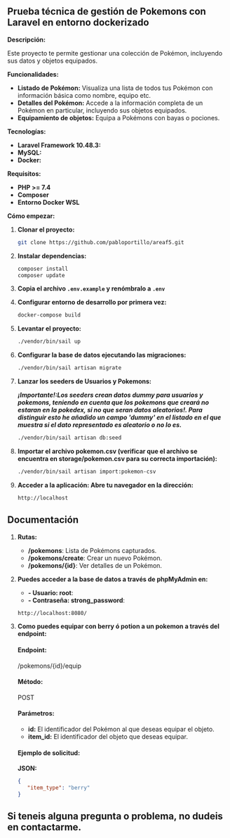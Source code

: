 ## Prueba técnica de gestión de Pokemons con Laravel en entorno dockerizado

**Descripción:**

Este proyecto te permite gestionar una colección de Pokémon, incluyendo sus datos y objetos equipados.

**Funcionalidades:**

* **Listado de Pokémon:** Visualiza una lista de todos tus Pokémon con información básica como nombre, equipo etc.
* **Detalles del Pokémon:** Accede a la información completa de un Pokémon en particular, incluyendo sus objetos equipados.
* **Equipamiento de objetos:** Equipa a Pokémons con bayas o pociones.

**Tecnologías:**

* **Laravel Framework 10.48.3:** 
* **MySQL:** 
* **Docker:** 

**Requisitos:**

* **PHP >= 7.4**
* **Composer**
* **Entorno Docker WSL**

**Cómo empezar:**

1. **Clonar el proyecto:**

   ```bash 
   git clone https://github.com/pabloportillo/areaf5.git
2. **Instalar dependencias:**

   ```bash 
   composer install 
   composer update

3. **Copia el archivo `.env.example` y renómbralo a `.env`**


4. **Configurar entorno de desarrollo por primera vez:**

   ```bash 
   docker-compose build 
5. **Levantar el proyecto:**

   ```bash 
   ./vendor/bin/sail up
6. **Configurar la base de datos ejecutando las migraciones:**

   ```bash 
   ./vendor/bin/sail artisan migrate
7. **Lanzar los seeders de Usuarios y Pokemons:**

      ***¡Importante!:Los seeders crean datos dummy para usuarios y pokemons, teniendo en cuenta que los pokemons que creará no estaran en la pokedex, si no que seran datos aleatorios!. Para distinguir esto he añadido un campo 'dummy' en el listado en el que muestra si el dato representado es aleatorio o no lo es.***

   ```bash 
   ./vendor/bin/sail artisan db:seed
8. **Importar el archivo pokemon.csv (verificar que el archivo se encuentra en storage/pokemon.csv para su correcta importación):**

   ```bash 
   ./vendor/bin/sail artisan import:pokemon-csv
9. **Acceder a la aplicación: Abre tu navegador en la dirección:**

   ```bash 
   http://localhost
## Documentación

1. **Rutas:**

   - **/pokemons**: Lista de Pokémons capturados.
   - **/pokemons/create**: Crear un nuevo Pokémon.
   - **/pokemons/{id}**: Ver detalles de un Pokémon.

2. **Puedes acceder a la base de datos a través de phpMyAdmin en:**
   - **- Usuario: root**: 
   - **- Contraseña: strong_password**:
   ```bash 
   http://localhost:8080/
3. **Como puedes equipar con berry ó potion a un pokemon a través del endpoint:**
      #### Endpoint: 
      /pokemons/{id}/equip

      #### Método: 
      POST

      #### Parámetros:
      - **id:** El identificador del Pokémon al que deseas equipar el objeto.
      - **item_id:** El identificador del objeto que deseas equipar.

      #### Ejemplo de solicitud:
      **JSON:**
      ```json
      {
         "item_type": "berry"
      }

## Si teneis alguna pregunta o problema, no dudeis en contactarme.
